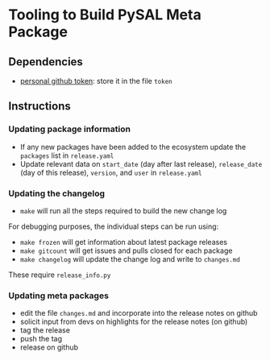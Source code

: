 # Tooling to Build PySAL Meta Package

## Dependencies

- [personal github token](https://help.github.com/en/github/authenticating-to-github/creating-a-personal-access-token-for-the-command-line
): store it in the file `token`

## Instructions

### Updating package information
- If any new packages have been added to the ecosystem update the `packages` list in `release.yaml` 
- Update relevant data on `start_date` (day after last release), `release_date` (day
  of this release), `version`, and `user` in `release.yaml`

### Updating the changelog
- `make` will run all the steps required to build the new change log

For debugging purposes, the individual steps can be run using:
- `make frozen` will get information about latest package releases
- `make gitcount` will get issues and pulls closed for each package
- `make changelog` will update the change log and write to `changes.md`
  
These require `release_info.py`

### Updating meta packages
- edit the file `changes.md` and incorporate into the release notes on github
- solicit input from devs on highlights for the release notes (on github)
- tag the release
- push the tag
- release on github
